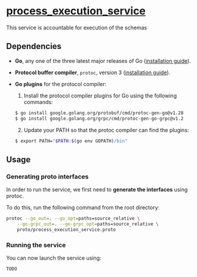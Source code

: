 # [process_execution_service](https://versed-erica-20d.notion.site/process_execution_service-2185163da6be429caec9662e1f0dd46f)

This service is accountable for execution of the schemas

## Dependencies

- **Go**, any one of the three latest major releases of Go ([installation guide](https://go.dev/doc/install)).
- **Protocol buffer compiler**, `protoc`, version 3 ([installation guide](https://grpc.io/docs/protoc-installation/)).
- **Go plugins** for the protocol compiler:

  1. Install the protocol compiler plugins for Go using the following commands:

  ```bash
  $ go install google.golang.org/protobuf/cmd/protoc-gen-go@v1.28
  $ go install google.golang.org/grpc/cmd/protoc-gen-go-grpc@v1.2
  ```

  2. Update your PATH so that the protoc compiler can find the plugins:

  ```bash
  $ export PATH="$PATH:$(go env GOPATH)/bin"
  ```

## Usage

### Generating proto interfaces

In order to run the service, we first need to **generate the interfaces** using protoc.

To do this, run the following command from the root directory:

```bash
protoc --go_out=. --go_opt=paths=source_relative \
    --go-grpc_out=. --go-grpc_opt=paths=source_relative \
    proto/process_execution_service.proto
```

### Running the service

You can now launch the service using:

```bash
TODO
```
